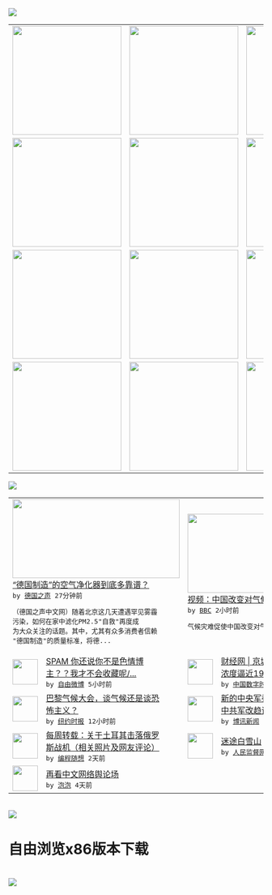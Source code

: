 

<a href="https://github.com/greatfire/z/raw/master/FreeBrowser.apk"><img src="https://raw.githubusercontent.com/greatfire/wiki/master/x/header.png" /></a><table><tr><td width="262" align="center" valign="center"><a href="https://github.com/greatfire/wiki/wiki/nyt" title="纽约时报中文网 国际纵览"><img src="https://raw.githubusercontent.com/greatfire/wiki/master/x/nyt_flag.png" width="215"/></a></td><td width="262" align="center" valign="center"><a href="https://github.com/greatfire/wiki/wiki/dw" title=""><img src="https://raw.githubusercontent.com/greatfire/wiki/master/x/dw_flag.png" width="215"/></a></td><td width="262" align="center" valign="center"><a href="https://github.com/greatfire/wiki/wiki/rmjd" title=""><img src="https://raw.githubusercontent.com/greatfire/wiki/master/x/rmjd_flag.png" width="215"/></a></td></tr><tr><td width="262" align="center" valign="center"><a href="https://github.com/paopaonetizen/website" title="泡泡 - 未经审查的互联网信息"><img src="https://raw.githubusercontent.com/greatfire/wiki/master/x/pp_flag.png" width="215"/></a></td><td width="262" align="center" valign="center"><a href="https://github.com/getlantern/mirror" title="以及自由微博和GreatFire.org官方中文论坛"><img src="https://raw.githubusercontent.com/greatfire/wiki/master/x/lantern_flag.png" width="215"/></a></td><td width="262" align="center" valign="center"><a href="https://github.com/cdtmirrors/m/" title=""><img src="https://raw.githubusercontent.com/greatfire/wiki/master/x/cdt_flag.png" width="215"/></a></td></tr><tr><td width="262" align="center" valign="center"><a href="https://github.com/program-think/blog" title="编程随想的博客"><img src="https://raw.githubusercontent.com/greatfire/wiki/master/x/pt_flag.png" width="215"/></a></td><td width="262" align="center" valign="center"><a href="https://github.com/greatfire/wiki/wiki/bbc" title=""><img src="https://raw.githubusercontent.com/greatfire/wiki/master/x/bbc_flag.png" width="215"/></a></td><td width="262" align="center" valign="center"><a href="https://github.com/freeweibo/s" title="自由微博 - 匿名和不受屏蔽的新浪微博搜索"><img src="https://raw.githubusercontent.com/greatfire/wiki/master/x/fw_flag.png" width="215"/></a></td></tr><tr><td width="262" align="center" valign="center"><a href="https://github.com/greatfire/wiki/wiki/google" title=""><img src="https://raw.githubusercontent.com/greatfire/wiki/master/x/google_flag.png" width="215"/></a></td><td width="262" align="center" valign="center"><a href="https://github.com/bxnews/boxun" title=""><img src="https://raw.githubusercontent.com/greatfire/wiki/master/x/bx_flag.png" width="215"/></a></td><td width="262" align="center" valign="center"><a href="https://github.com/greatfire/wiki/wiki/open-source" title="欢迎访问GreatFire.org开发者项目网站"><img src="https://raw.githubusercontent.com/greatfire/wiki/master/x/open-source_flag.png" width="215"/></a></td></tr></table><img src="https://raw.githubusercontent.com/greatfire/wiki/master/x/newsfeed text.png" /><table cols="4"><tr><td colspan="2" width="380"><a href="http://dw.com/p/1HFTu?maca=chi-GK-text-greatfire-all-chinese-15625-xml-mrss"><img src="http://www.dw.com/image/0,,18787434_302,00.jpg" width="330" height="156"/></a></br><a href="http://dw.com/p/1HFTu?maca=chi-GK-text-greatfire-all-chinese-15625-xml-mrss">“德国制造”的空气净化器到底多靠谱？</a></br><kbd> by <a href="http://dw.de">德国之声</a> 27分钟前 </kbd></br><pre>（德国之声中文网）随着北京这几天遭遇罕见雾霾<br/>污染，如何在家中滤化PM2.5"自救"再度成<br/>为大众关注的话题。其中，尤其有众多消费者信赖<br/>"德国制造"的质量标准，将德...</pre></td><td colspan="2" width="380"><a href="http://www.bbc.com/zhongwen/simp/multimedia/2015/12/151201_vid_china_climate_impact"><img src="http://a.files.bbci.co.uk/worldservice/live/assets/images/2015/12/01/151201144258_china_climate_144x81_bbc_nocredit.jpg" width="330" height="156"/></a></br><a href="http://www.bbc.com/zhongwen/simp/multimedia/2015/12/151201_vid_china_climate_impact">视频：中国改变对气候变化的立场</a></br><kbd> by <a href="http://www.bbc.co.uk/zhongwen/simp">BBC</a> 2小时前 </kbd></br><pre>气候灾难促使中国改变对气候变化的立场。</pre></td></tr><tr><td><img src="https://raw.githubusercontent.com/greatfire/wiki/master/x/fw_logo.png" width="50" height="50"/></td><td width="280"><a href="https://freeweibo.com/weibo/3915319170868510">SPAM 你还说你不是色情博<br/>主？？我才不会收藏呢/...</a></br><kbd> by <a href="https://freeweibo.com/">自由微博</a> 5小时前 </kbd></td><td><img src="https://raw.githubusercontent.com/greatfire/wiki/master/x/cdt_logo.png" width="50" height="50"/></td><td width="280"><a href="http://feedproxy.google.com/~r/chinadigitaltimes/IyPt/~3/YMGBGfw01yg/">财经网 | 京城雾霾史上罕见<br/> 浓度逼近1952年伦...</a></br><kbd> by <a href="http://chinadigitaltimes.net/chinese/">中国数字时代</a> 6小时前 </kbd></td></tr><tr><td><img src="http://static01.nyt.com/images/2015/11/28/opinion/28chappatte/28chappatte-articleLarge.jpg" width="50" height="50"/></td><td width="280"><a href="https://d3qlz4p8smvoli.cloudfront.net/opinion/20151201/c01iht-edchappatte/">巴黎气候大会，谈气候还是谈恐<br/>怖主义？</a></br><kbd> by <a href="http://m.cn.nytimes.com/">纽约时报</a> 12小时前 </kbd></td><td><img src="https://raw.githubusercontent.com/greatfire/wiki/master/x/bx_logo.png" width="50" height="50"/></td><td width="280"><a href="http://www.boxun.com/news/gb/china/2015/12/201512010858.shtml">新的中央军委都由什么人组成？<br/>中共军改趋议(三)请看...</a></br><kbd> by <a href="http://www.boxun.com">博讯新闻</a> 1天前 </kbd></td></tr><tr><td><img src="http://lh6.googleusercontent.com/1JedqxQPYOeVZTCf2j8GERen7tQNqQjFHM3P-kPSKN3m2pu4UulwMJQfdgyNkzh49xT2xBLfjm9RFVNZ5gVbRIunnN7Id9fuLrdg5R_ekbc-2W-hmNVHyFjjFbZIBvoQh2uO4S4ATg" width="50" height="50"/></td><td width="280"><a href="http://feedproxy.google.com/~r/programthink/~3/t9cHfStoSCU/weekly-share-94.html">每周转载：关于土耳其击落俄罗<br/>斯战机（相关照片及网友评论）</a></br><kbd> by <a href="http://program-think.blogspot.com">编程随想</a> 2天前 </kbd></td><td><img src="http://www.rmjdw.com/uploads/allimg/151129/10435524W-0.jpg" width="50" height="50"/></td><td width="280"><a href="http://www.rmjdw.com//guanzhuzhongguo/20151129/15241.html">迷途白雪山 </a></br><kbd> by <a href="http://www.rmjdw.com/">人民监督网</a> 2天前 </kbd></td></tr><tr><td><img src="https://raw.githubusercontent.com/greatfire/wiki/master/x/pp_logo.png" width="50" height="50"/></td><td width="280"><a href="https://pao-pao.net/article/642">再看中文网络舆论场</a></br><kbd> by <a href="https://pao-pao.net">泡泡</a> 4天前 </kbd></td></table></br><a href="https://github.com/greatfire/z/raw/master/FreeBrowser.apk"><img src="https://raw.githubusercontent.com/greatfire/wiki/master/x/download app.png" /></a><h1>自由浏览x86版本下载<h1><a href="https://github.com/greatfire/z/raw/master/FreeBrowser-x86.apk"><img src="https://raw.githubusercontent.com/greatfire/images/master/fb86.qr.png" /></a>